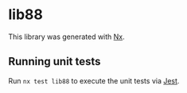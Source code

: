 # lib88

This library was generated with [Nx](https://nx.dev).


## Running unit tests

Run `nx test lib88` to execute the unit tests via [Jest](https://jestjs.io).


